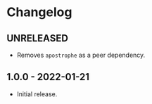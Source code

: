 # Changelog

## UNRELEASED

* Removes `apostrophe` as a peer dependency.

## 1.0.0 - 2022-01-21

* Initial release.
